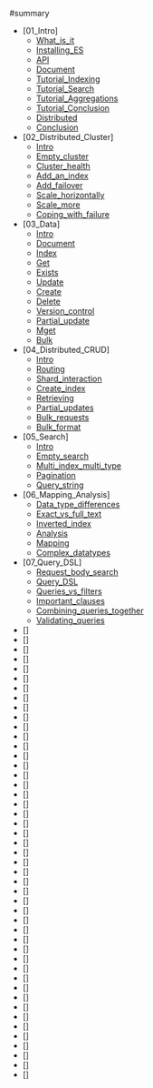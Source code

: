 #summary
* [01_Intro]
  * [What_is_it](010_Intro/05_What_is_it.asciidoc)
  * [Installing_ES](010_Intro/10_Installing_ES.asciidoc)
  * [API](010_Intro/15_API.asciidoc)
  * [Document](010_Intro/20_Document.asciidoc)
  * [Tutorial_Indexing](010_Intro/25_Tutorial_Indexing.asciidoc)
  * [Tutorial_Search](010_Intro/30_Tutorial_Search.asciidoc)
  * [Tutorial_Aggregations](010_Intro/35_Tutorial_Aggregations.asciidoc)
  * [Tutorial_Conclusion](010_Intro/40_Tutorial_Conclusion.asciidoc)
  * [Distributed](010_Intro/45_Distributed.asciidoc)
  * [Conclusion](010_Intro/50_Conclusion.asciidoc)
* [02_Distributed_Cluster]
  * [Intro](020_Distributed_Cluster/00_Intro.asciidoc)
  * [Empty_cluster](020_Distributed_Cluster/05_Empty_cluster.asciidoc)
  * [Cluster_health](020_Distributed_Cluster/10_Cluster_health.asciidoc)
  * [Add_an_index](020_Distributed_Cluster/15_Add_an_index.asciidoc)
  * [Add_failover](020_Distributed_Cluster/20_Add_failover.asciidoc)
  * [Scale_horizontally](020_Distributed_Cluster/25_Scale_horizontally.asciidoc)
  * [Scale_more](020_Distributed_Cluster/30_Scale_more.asciidoc)
  * [Coping_with_failure](020_Distributed_Cluster/35_Coping_with_failure.asciidoc)
* [03_Data]
  * [Intro](030_Data/00_Intro.asciidoc)
  * [Document](030_Data/05_Document.asciidoc)
  * [Index](030_Data/10_Index.asciidoc)
  * [Get](030_Data/15_Get.asciidoc)
  * [Exists](030_Data/20_Exists.asciidoc)
  * [Update](030_Data/25_Update.asciidoc)
  * [Create](030_Data/30_Create.asciidoc)
  * [Delete](030_Data/35_Delete.asciidoc)
  * [Version_control](030_Data/40_Version_control.asciidoc)
  * [Partial_update](030_Data/45_Partial_update.asciidoc)
  * [Mget](030_Data/50_Mget.asciidoc)
  * [Bulk](030_Data/55_Bulk.asciidoc)
* [04_Distributed_CRUD]
  * [Intro](040_Distributed_CRUD/00_Intro.asciidoc)
  * [Routing](040_Distributed_CRUD/05_Routing.asciidoc)
  * [Shard_interaction](040_Distributed_CRUD/10_Shard_interaction.asciidoc)
  * [Create_index](040_Distributed_CRUD/15_Create_index_delete.asciidoc)
  * [Retrieving](040_Distributed_CRUD/20_Retrieving.asciidoc)
  * [Partial_updates](040_Distributed_CRUD/25_Partial_updates.asciidoc)
  * [Bulk_requests](040_Distributed_CRUD/30_Bulk_requests.asciidoc)
  * [Bulk_format](040_Distributed_CRUD/35_Bulk_format.asciidoc)
* [05_Search]
  * [Intro](050_Search/00_Intro.asciidoc)
  * [Empty_search](050_Search/05_Empty_search.asciidoc)
  * [Multi_index_multi_type](050_Search/10_Multi_index_multi_type.asciidoc)
  * [Pagination](050_Search/15_Pagination.asciidoc)
  * [Query_string](050_Search/20_Query_string.asciidoc)
* [06_Mapping_Analysis]
  * [Data_type_differences](052_Mapping_Analysis/25_Data_type_differences.asciidoc)
  * [Exact_vs_full_text](052_Mapping_Analysis/30_Exact_vs_full_text.asciidoc)
  * [Inverted_index](052_Mapping_Analysis/35_Inverted_index.asciidoc)
  * [Analysis](052_Mapping_Analysis/40_Analysis.asciidoc)
  * [Mapping](052_Mapping_Analysis/45_Mapping.asciidoc)
  * [Complex_datatypes](052_Mapping_Analysis/50_Complex_datatypes.asciidoc)
* [07_Query_DSL]
  * [Request_body_search](054_Query_DSL/55_Request_body_search.asciidoc)
  * [Query_DSL](054_Query_DSL/60_Query_DSL.asciidoc)
  * [Queries_vs_filters](054_Query_DSL/65_Queries_vs_filters.asciidoc)
  * [Important_clauses](054_Query_DSL/70_Important_clauses.asciidoc)
  * [Combining_queries_together](054_Query_DSL/75_Combining_queries_together.asciidoc)
  * [Validating_queries](054_Query_DSL/80_Validating_queries.asciidoc)
* []
* []
* []
* []
* []
* []
* []
* []
* []
* []
* []
* []
* []
* []
* []
* []
* []
* []
* []
* []
* []
* []
* []
* []
* []
* []
* []
* []
* []
* []
* []
* []
* []
* []
* []
* []
* []
* []
* []
* []
* []
* []
* []
* []
* []
* []
* []
